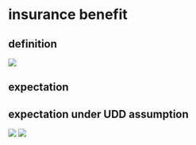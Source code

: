 # insurance benefit #
## definition ##
![](http://i.imgur.com/YAeYgjc.jpg)
## expectation ##
## expectation under UDD assumption ##
![](http://i.imgur.com/B4vLVsj.jpg)
![](http://i.imgur.com/iT1KNxc.jpg)
